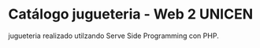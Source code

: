 # Catálogo jugueteria - Web 2 UNICEN
jugueteria realizado utilzando Serve Side Programming con PHP.



